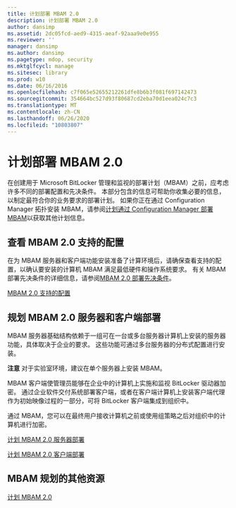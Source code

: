 ```yaml
---
title: 计划部署 MBAM 2.0
description: 计划部署 MBAM 2.0
author: dansimp
ms.assetid: 2dc05fcd-aed9-4315-aeaf-92aaa9e0e955
ms.reviewer: ''
manager: dansimp
ms.author: dansimp
ms.pagetype: mdop, security
ms.mktglfcycl: manage
ms.sitesec: library
ms.prod: w10
ms.date: 06/16/2016
ms.openlocfilehash: c7f065e52655212261dfe8b6b3f081f697142473
ms.sourcegitcommit: 354664bc527d93f80687cd2eba70d1eea024c7c3
ms.translationtype: MT
ms.contentlocale: zh-CN
ms.lasthandoff: 06/26/2020
ms.locfileid: "10803807"
---
```

# 计划部署 MBAM 2.0


在创建用于 Microsoft BitLocker 管理和监视的部署计划（MBAM）之前，应考虑许多不同的部署配置和先决条件。 本部分包含的信息可帮助你收集必要的信息，以制定最符合你的业务要求的部署计划。 如果你正在通过 Configuration Manager 拓扑安装 MBAM，请参阅[计划通过 Configuration Manager 部署 MBAM](planning-to-deploy-mbam-with-configuration-manager-2.md)以获取其他计划信息。

## 查看 MBAM 2.0 支持的配置


在为 MBAM 服务器和客户端功能安装准备了计算环境后，请确保查看支持的配置，以确认要安装的计算机 MBAM 满足最低硬件和操作系统要求。 有关 MBAM 部署先决条件的详细信息，请参阅[MBAM 2.0 部署先决条件](mbam-20-deployment-prerequisites-mbam-2.md)。

[MBAM 2.0 支持的配置](mbam-20-supported-configurations-mbam-2.md)

## 规划 MBAM 2.0 服务器和客户端部署


MBAM 服务器基础结构依赖于一组可在一台或多台服务器计算机上安装的服务器功能，具体取决于企业的要求。 这些功能可通过多台服务器的分布式配置进行安装。

**注意** 对于实验室环境，建议在单个服务器上安装 MBAM。

 

MBAM 客户端使管理员能够在企业中的计算机上实施和监视 BitLocker 驱动器加密。 通过企业软件交付系统部署客户端，或者在客户端计算机上安装客户端代理作为初始映像过程的一部分，可将 BitLocker 客户端集成到组织中。

通过 MBAM，您可以在最终用户接收计算机之前或使用组策略之后对组织中的计算机进行加密。

[计划 MBAM 2.0 服务器部署](planning-for-mbam-20-server-deployment-mbam-2.md)

[计划 MBAM 2.0 客户端部署](planning-for-mbam-20-client-deployment-mbam-2.md)

## <a href="" id="other-resources-for-mbam-planning-"></a>MBAM 规划的其他资源


[计划 MBAM 2.0](planning-for-mbam-20-mbam-2.md)

 

 






